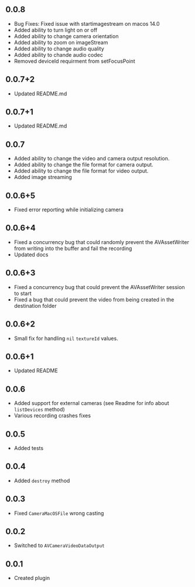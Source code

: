 ## 0.0.8
* Bug Fixes: Fixed issue with startimagestream on macos 14.0
* Added ability to turn light on or off
* Added ability to change camera orientation
* Added ability to zoom on imageStream
* Added ability to change audio quality
* Added ability to chande audio codec
* Removed deviceId requirment from setFocusPoint
## 0.0.7+2
* Updated README.md
## 0.0.7+1
* Updated README.md
## 0.0.7
* Added ability to change the video and camera output resolution.
* Added ability to change the file format for camera output.
* Added ability to change the file format for video output.
* Added image streaming
## 0.0.6+5
* Fixed error reporting while initializing camera
## 0.0.6+4
* Fixed a concurrency bug that could randomly prevent the AVAssetWriter from writing into the buffer and fail the recording
* Updated docs
## 0.0.6+3
* Fixed a concurrency bug that could prevent the AVAssetWriter session to start
* Fixed a bug that could prevent the video from being created in the destination folder
## 0.0.6+2
* Small fix for handling ```nil``` ```textureId``` values.
## 0.0.6+1
* Updated README
## 0.0.6
* Added support for external cameras (see Readme for info about ```listDevices``` method)
* Various recording crashes fixes

## 0.0.5
* Added tests

## 0.0.4
* Added ```destroy``` method

## 0.0.3
* Fixed ```CameraMacOSFile``` wrong casting

## 0.0.2
* Switched to ```AVCameraVideoDataOutput```

## 0.0.1
* Created plugin
